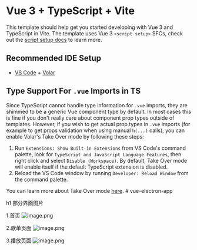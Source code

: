 # Vue 3 + TypeScript + Vite

This template should help get you started developing with Vue 3 and TypeScript in Vite. The template uses Vue 3 `<script setup>` SFCs, check out the [script setup docs](https://v3.vuejs.org/api/sfc-script-setup.html#sfc-script-setup) to learn more.

## Recommended IDE Setup

- [VS Code](https://code.visualstudio.com/) + [Volar](https://marketplace.visualstudio.com/items?itemName=Vue.volar)

## Type Support For `.vue` Imports in TS

Since TypeScript cannot handle type information for `.vue` imports, they are shimmed to be a generic Vue component type by default. In most cases this is fine if you don't really care about component prop types outside of templates. However, if you wish to get actual prop types in `.vue` imports (for example to get props validation when using manual `h(...)` calls), you can enable Volar's Take Over mode by following these steps:

1. Run `Extensions: Show Built-in Extensions` from VS Code's command palette, look for `TypeScript and JavaScript Language Features`, then right click and select `Disable (Workspace)`. By default, Take Over mode will enable itself if the default TypeScript extension is disabled.
2. Reload the VS Code window by running `Developer: Reload Window` from the command palette.

You can learn more about Take Over mode [here](https://github.com/johnsoncodehk/volar/discussions/471).
#   v u e - e l e c t r o n - a p p 
 
 

h1 部分界面图片

1.首页
![image.png](https://s2.loli.net/2022/07/07/IaqPxOTjB8Gt9i2.png)

2.歌单页面
![image.png](https://s2.loli.net/2022/07/07/IrCDTVpAMyHvuBx.png)

3.播放页面
![image.png](https://s2.loli.net/2022/07/07/D8AqztiEs2RJoZ7.png)